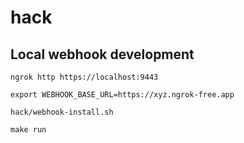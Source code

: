 # hack

## Local webhook development

```
ngrok http https://localhost:9443
```

```
export WEBHOOK_BASE_URL=https://xyz.ngrok-free.app

hack/webhook-install.sh

make run
```
